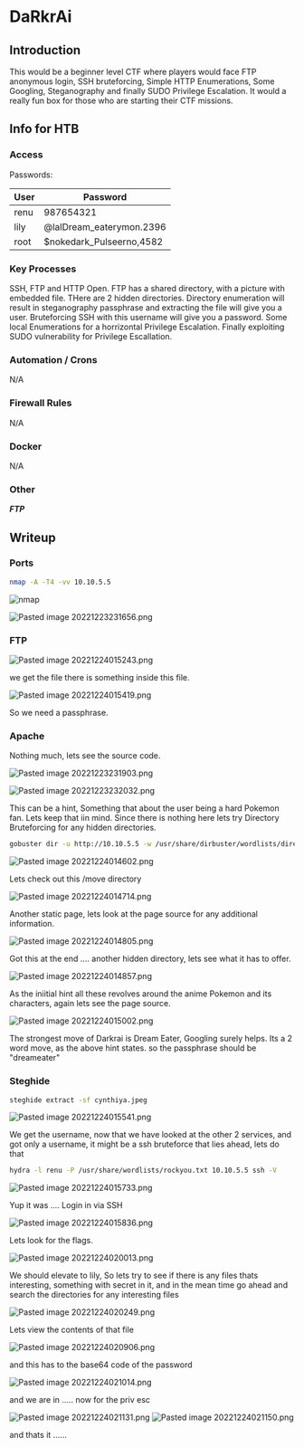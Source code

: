 # DaRkrAi

## Introduction

This would be a beginner level CTF where players would face FTP anonymous login, SSH bruteforcing, Simple HTTP Enumerations, Some Googling, Steganography and finally SUDO Privilege Escalation. It would a really fun box for those who are starting their CTF missions.

## Info for HTB

### Access

Passwords:

| User | Password                            |
| ---- | ----------------------------------- |
| renu | 987654321                           |
| lily | @lalDream_eaterymon.2396            |
| root | $nokedark_Pulseerno,4582 |

### Key Processes

SSH, FTP and HTTP Open. FTP has a shared directory, with a picture with embedded file. THere are 2 hidden directories. Directory enumeration will result in steganography passphrase and extracting the file will give you a user. Bruteforcing SSH with this username will give you a password. Some local Enumerations for a horrizontal Privilege Escalation. Finally exploiting SUDO vulnerability for Privilege Escallation.

### Automation / Crons

N/A

### Firewall Rules

N/A

### Docker

N/A

### Other

***FTP***


## Writeup

### Ports
```bash
nmap -A -T4 -vv 10.10.5.5
```

![nmap](https://github.com/darkrai069/My_Machines/blob/main/HTB%20Darkrai/Access/Pasted%20image%2020221223231611.png)

![Pasted image 20221223231656.png](https://github.com/darkrai069/My_Machines/blob/main/HTB%20Darkrai/Access/Pasted%20image%2020221223231656.png)

### FTP

![Pasted image 20221224015243.png](https://github.com/darkrai069/My_Machines/blob/main/HTB%20Darkrai/Access/Pasted%20image%2020221224015243.png)

we get the file there is something inside this file.

![Pasted image 20221224015419.png](https://github.com/darkrai069/My_Machines/blob/main/HTB%20Darkrai/Access/Pasted%20image%2020221224015419.png)

So we need a passphrase.


### Apache

Nothing much, lets see the source code.

![Pasted image 20221223231903.png](https://github.com/darkrai069/My_Machines/blob/main/HTB%20Darkrai/Access/Pasted%20image%2020221223231903.png)

![Pasted image 20221223232032.png](https://github.com/darkrai069/My_Machines/blob/main/HTB%20Darkrai/Access/Pasted%20image%2020221223232032.png)

This can be a hint, Something that about the user being a hard Pokemon fan. Lets keep that iin mind.
Since there is nothing here lets try Directory Bruteforcing for any hidden directories.

```bash
gobuster dir -u http://10.10.5.5 -w /usr/share/dirbuster/wordlists/directory-list-lowercase-2.3-medium.txt -t 64
```

![Pasted image 20221224014602.png](https://github.com/darkrai069/My_Machines/blob/main/HTB%20Darkrai/Access/Pasted%20image%2020221224014602.png)

Lets check out this /move directory

![Pasted image 20221224014714.png](https://github.com/darkrai069/My_Machines/blob/main/HTB%20Darkrai/Access/Pasted%20image%2020221224014714.png)

Another static page, lets look at the page source for any additional information.

![Pasted image 20221224014805.png](https://github.com/darkrai069/My_Machines/blob/main/HTB%20Darkrai/Access/Pasted%20image%2020221224014805.png)

Got this at the end .... another hidden directory, lets see what it has to offer.

![Pasted image 20221224014857.png](https://github.com/darkrai069/My_Machines/blob/main/HTB%20Darkrai/Access/Pasted%20image%2020221224014857.png)

As the iniitial hint all these revolves around the anime Pokemon and its characters, again lets see the page source.

![Pasted image 20221224015002.png](https://github.com/darkrai069/My_Machines/blob/main/HTB%20Darkrai/Access/Pasted%20image%2020221224015002.png)

The strongest move of Darkrai is Dream Eater, Googling surely helps. Its a 2 word move, as the above hint states. so the passphrase should be "dreameater" 

### Steghide

```bash
steghide extract -sf cynthiya.jpeg
```

![Pasted image 20221224015541.png](https://github.com/darkrai069/My_Machines/blob/main/HTB%20Darkrai/Access/Pasted%20image%2020221224015541.png)

We get the username, now that we have looked at the other 2 services, and got only a username, it might be a ssh bruteforce that lies ahead, lets do that

```bash
hydra -l renu -P /usr/share/wordlists/rockyou.txt 10.10.5.5 ssh -V
```

![Pasted image 20221224015733.png](https://github.com/darkrai069/My_Machines/blob/main/HTB%20Darkrai/Access/Pasted%20image%2020221224015733.png)

Yup it was .... Login in via SSH

![Pasted image 20221224015836.png](https://github.com/darkrai069/My_Machines/blob/main/HTB%20Darkrai/Access/Pasted%20image%2020221224015836.png)

Lets look for the flags.

![Pasted image 20221224020013.png](https://github.com/darkrai069/My_Machines/blob/main/HTB%20Darkrai/Access/Pasted%20image%2020221224020013.png)

We should elevate to lily, So lets try to see if there is any files thats interesting, something with secret in it, and in the mean time go ahead and search the directories for any interesting files

![Pasted image 20221224020249.png](https://github.com/darkrai069/My_Machines/blob/main/HTB%20Darkrai/Access/Pasted%20image%2020221224020249.png)

Lets view the contents of that file

![Pasted image 20221224020906.png](https://github.com/darkrai069/My_Machines/blob/main/HTB%20Darkrai/Access/Pasted%20image%2020221224020906.png)

and this has to the base64 code of the password

![Pasted image 20221224021014.png](https://github.com/darkrai069/My_Machines/blob/main/HTB%20Darkrai/Access/Pasted%20image%2020221224021014.png)

and we are in ..... now for the priv esc

![Pasted image 20221224021131.png](https://github.com/darkrai069/My_Machines/blob/main/HTB%20Darkrai/Access/Pasted%20image%2020221224021131.png)
![Pasted image 20221224021150.png](https://github.com/darkrai069/My_Machines/blob/main/HTB%20Darkrai/Access/Pasted%20image%2020221224021150.png)

and thats it ......
